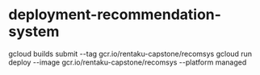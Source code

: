 # deployment-recommendation-system

gcloud builds submit --tag gcr.io/rentaku-capstone/recomsys
gcloud run deploy --image gcr.io/rentaku-capstone/recomsys --platform managed
